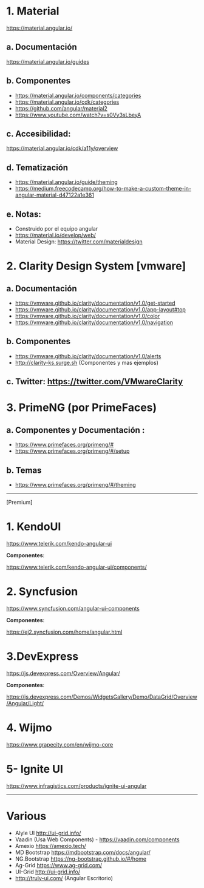 # 1. Material 
https://material.angular.io/

## a. Documentación
https://material.angular.io/guides

## b. Componentes 
- https://material.angular.io/components/categories
- https://material.angular.io/cdk/categories
- https://github.com/angular/material2
- https://www.youtube.com/watch?v=s0Vy3sLbeyA

## c. Accesibilidad: 
https://material.angular.io/cdk/a11y/overview

## d. Tematización
- https://material.angular.io/guide/theming
- https://medium.freecodecamp.org/how-to-make-a-custom-theme-in-angular-material-d47122a1e361

## e. Notas: 
- Construido por el equipo angular
- https://material.io/develop/web/
- Material Design: https://twitter.com/materialdesign

# 2. Clarity Design System [vmware]

## a. Documentación
- https://vmware.github.io/clarity/documentation/v1.0/get-started
- https://vmware.github.io/clarity/documentation/v1.0/app-layout#top
- https://vmware.github.io/clarity/documentation/v1.0/color
- https://vmware.github.io/clarity/documentation/v1.0/navigation

## b. Componentes
- https://vmware.github.io/clarity/documentation/v1.0/alerts
- http://clarity-ks.surge.sh (Componentes y mas ejemplos)

## c. Twitter: https://twitter.com/VMwareClarity

# 3. PrimeNG (por PrimeFaces)

## a. Componentes y Documentación :
- https://www.primefaces.org/primeng/#
- https://www.primefaces.org/primeng/#/setup

## b. Temas
- https://www.primefaces.org/primeng/#/theming

--------------
[Premium] 

# 1. KendoUI
https://www.telerik.com/kendo-angular-ui

**Componentes**: 

https://www.telerik.com/kendo-angular-ui/components/

# 2. Syncfusion
https://www.syncfusion.com/angular-ui-components

**Componentes**: 

https://ej2.syncfusion.com/home/angular.html

# 3.DevExpress
https://js.devexpress.com/Overview/Angular/

**Componentes**: 

https://js.devexpress.com/Demos/WidgetsGallery/Demo/DataGrid/Overview/Angular/Light/

# 4. Wijmo 
https://www.grapecity.com/en/wijmo-core

# 5- Ignite UI
https://www.infragistics.com/products/ignite-ui-angular

---
# Various 
- Alyle UI http://ui-grid.info/
- Vaadin (Usa Web Components) - https://vaadin.com/components
- Amexio https://amexio.tech/
- MD Bootstrap https://mdbootstrap.com/docs/angular/
- NG.Bootstrap https://ng-bootstrap.github.io/#/home
- Ag-Grid https://www.ag-grid.com/
- UI-Grid http://ui-grid.info/
- http://truly-ui.com/ (Angular Escritorio)
